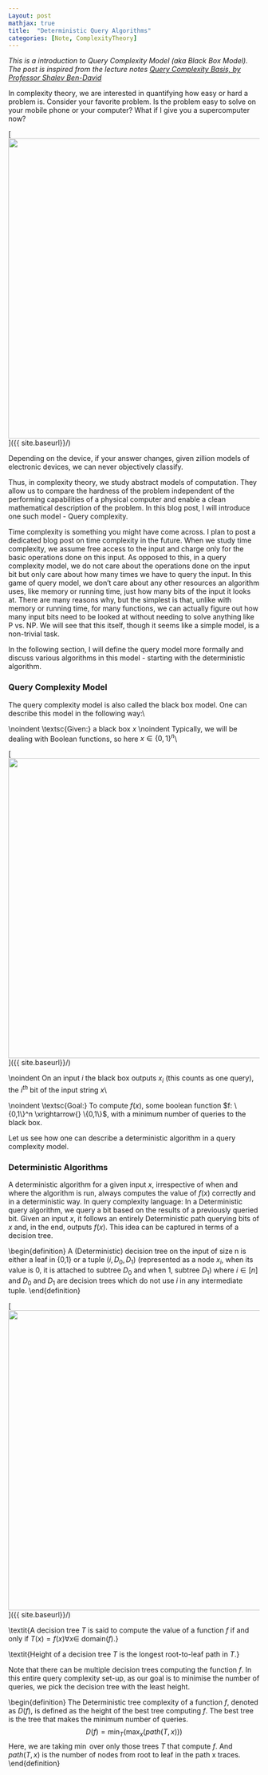 ```yaml
---
Layout: post
mathjax: true
title:  "Deterministic Query Algorithms"
categories: [Note, ComplexityTheory]
---
```


*This is a introduction to Query Complexity Model (aka Black Box Model). The post is inspired from the lecture notes [Query Complexity Basis, by Professor Shalev Ben-David](https://cs.uwaterloo.ca/~s4bendav/CS860S20.html)*

In complexity theory, we are interested in quantifying how easy or hard a problem is.
Consider your favorite problem. Is the problem easy to solve on your mobile phone or your computer? What if I give you a supercomputer now?

[<img src="{{ site.baseurl}}/images/Post4/P4_1.png" alt="" width="600" />]({{ site.baseurl}}/)

Depending on the device, if your answer changes, given zillion models of electronic devices, we can never objectively classify. 

Thus, in complexity theory, we study abstract models of computation. They allow us to compare the hardness of the problem independent of the performing capabilities of a physical computer and enable a clean mathematical description of the problem. In this blog post, I will introduce one such model - Query complexity.

Time complexity is something you might have come across. I plan to post a dedicated blog post on time complexity in the future. When we study time complexity, we assume free access to the input and charge only for the basic operations done on this input. As opposed to this, in a query complexity model, we do not care about the operations done on the input bit but only care about how many times we have to query the input. In this game of query model, we don’t care about any other resources an algorithm uses, like memory or running time, just how many bits of the input it looks at. There are many reasons why, but the simplest is that, unlike with memory or running time, for many functions, we can actually figure out how many input bits need to be looked at without needing to solve anything like P vs. NP. We will see that this itself, though it seems like a simple model, is a non-trivial task.

In the following section, I will define the query model more formally and discuss various algorithms in this model - starting with the deterministic algorithm.

### Query Complexity Model

The query complexity model is also called the black box model. One can describe this model in the following way:\\

\noindent \textsc{Given:} a black box $x$ 
\noindent Typically, we will be dealing with Boolean functions, so here $x \in \{0,1\}^n$\\

[<img src="{{ site.baseurl}}/images/Post4/P4_2.png" alt="" width="600" />]({{ site.baseurl}}/)

\noindent On an input $i$ the black box outputs $x_i$ (this counts as one query), the $i^{th}$ bit of the input string $x$\\

\noindent \textsc{Goal:} To compute $f(x)$, some boolean function $f: \{0,1\}^n \xrightarrow{} \{0,1\}$, with a minimum number of queries to the black box. 

Let us see how one can describe a deterministic algorithm in a query complexity model.

### Deterministic Algorithms

A deterministic algorithm for a given input $x$, irrespective of when and where the algorithm is run, always computes the value of $f(x)$ correctly and in a deterministic way. In query complexity language: In a Deterministic query algorithm, we query a bit based on the results of a previously queried bit. Given an input $x$, it follows an entirely Deterministic path querying bits of $x$ and, in the end, outputs $f(x)$. This idea can be captured in terms of a decision tree.

\begin{definition}
    A (Deterministic) decision tree on the input of size n is either a leaf in \{0,1\} or a tuple $(i, D_0, D_1)$ (represented as a node $x_i$, when its value is 0, it is attached to subtree $D_0$ and when 1, subtree $D_1$) where $i \in [n]$ and $D_0$ and $D_1$ are decision trees which do not use $i$ in any intermediate tuple. 
\end{definition}

[<img src="{{ site.baseurl}}/images/Post4/P4_3.png" alt="" width="600" />]({{ site.baseurl}}/)

\textit{A decision tree $T$ is said to compute the value of a function $f$ if and only if $T(x) = f(x) \forall x \in$ domain($f$).}

\textit{Height of a decision tree $T$ is the longest root-to-leaf path in $T$.}

Note that there can be multiple decision trees computing the function $f$. In this entire query complexity set-up, as our goal is to minimise the number of queries, we pick the decision tree with the least height. 

\begin{definition}
    The Deterministic tree complexity of a function $f$, denoted as $D(f)$, is defined as the height of the best tree computing $f$. The best tree is the tree that makes the minimum number of queries. 
    $$ D(f) = \min_{T} ( \max_x (path (T,x)) )$$
    Here, we are taking $\min$ over only those trees $T$ that compute $f$. And $path(T,x)$ is the number of nodes from root to leaf in the path x traces.  
\end{definition}
